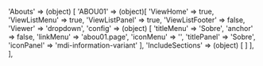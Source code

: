 <!-- IDEAL CONFIGURATION FOR THE MODEL -->

'Abouts' => (object) [
    'ABOU01' => (object)[
        'ViewHome' => true,
        'ViewListMenu' => true,
        'ViewListPanel' => true,
        'ViewListFooter' => false,
        'Viewer' => 'dropdown',
        'config' => (object) [
            'titleMenu' => 'Sobre',
            'anchor' =>  false,
            'linkMenu' => 'abou01.page',
            'iconMenu' => '',
            'titlePanel' => 'Sobre',
            'iconPanel' => 'mdi-information-variant'
        ],
        'IncludeSections' => (object) [
        ]
    ],
],
